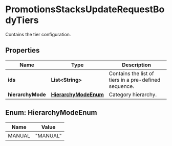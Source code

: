 

# PromotionsStacksUpdateRequestBodyTiers

Contains the tier configuration.

## Properties

| Name | Type | Description |
|------------ | ------------- | ------------- |
|**ids** | **List&lt;String&gt;** | Contains the list of tiers in a pre-defined sequence. |
|**hierarchyMode** | [**HierarchyModeEnum**](#HierarchyModeEnum) | Category hierarchy. |



## Enum: HierarchyModeEnum

| Name | Value |
|---- | -----|
| MANUAL | &quot;MANUAL&quot; |



